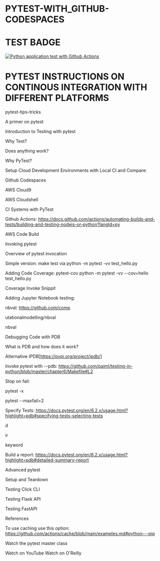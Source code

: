 # PYTEST-WITH_GITHUB-CODESPACES

# TEST BADGE
[![Python application test with Github Actions](https://github.com/Chinedu-Onyema/PYTEST-WITH-GITHUB-CODESPACES/actions/workflows/main.yml/badge.svg)](https://github.com/Chinedu-Onyema/PYTEST-WITH-GITHUB-CODESPACES/actions/workflows/main.yml)



# PYTEST INSTRUCTIONS ON CONTINOUS INTEGRATION WITH DIFFERENT PLATFORMS
pytest-tips-tricks

A primer on pytest

Introduction to Testing with pytest

Why Test?

Does anything work?

Why PyTest?

Setup Cloud Development Environments with Local CI and Compare:

Github Codespaces

AWS Cloud9

AWS Cloudshell

CI Systems with PyTest

Github Actions: https://docs.github.com/actions/automating-builds-and-tests/building-and-testing-nodejs-or-python?langId=py

AWS Code Build

Invoking pytest

Overview of pytest invocation

Simple version: make test via python -m pytest -vv test_hello.py

Adding Code Coverage: pytest-cov python -m pytest -vv --cov=hello test_hello.py

Coverage Invoke Snippit

Adding Jupyter Notebook testing:

nbval: https://github.com/comp

utationalmodelling/nbval

nbval

Debugging Code with PDB

What is PDB and how does it work?


Alternative IPDB[https://pypi.org/project/ipdb/]

Invoke pytest with --pdb: https://github.com/paiml/testing-in-python/blob/master/chapter6/Makefile#L2

Stop on fail:

pytest -x


pytest --maxfail=2

Specify Tests: https://docs.pytest.org/en/6.2.x/usage.html?highlight=pdb#specifying-tests-selecting-tests

d

ir

keyword


Build a report: https://docs.pytest.org/en/6.2.x/usage.html?highlight=pdb#detailed-summary-report

Advanced pytest

Setup and Teardown

Testing Click CLI

Testing Flask API

Testing FastAPI

References

To use caching use this option: https://github.com/actions/cache/blob/main/examples.md#python---pip

Watch the pytest master class

Watch on YouTube
Watch on O'Reilly

